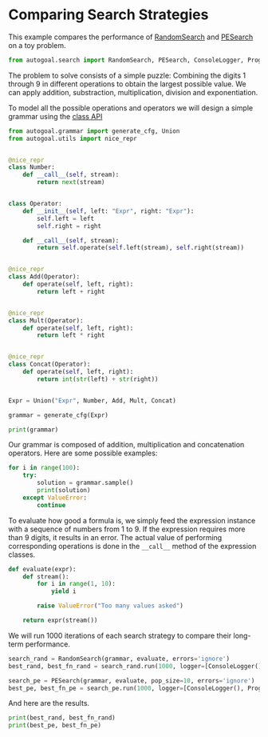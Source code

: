 # Comparing Search Strategies

This example compares the performance of [RandomSearch](/api/autogoal.search/#RandomSearch)
and [PESearch](/api/autogoal.search/#PESearch) on a toy problem.

```python
from autogoal.search import RandomSearch, PESearch, ConsoleLogger, ProgressLogger
```

The problem to solve consists of a simple puzzle:
Combining the digits 1 through 9 in different operations
to obtain the largest possible value.
We can apply addition, substraction, multiplication, division and exponentiation.

To model all the possible operations and operators we will design a simple grammar
using the [class API](/guide/cfg.md)

```python
from autogoal.grammar import generate_cfg, Union
from autogoal.utils import nice_repr


@nice_repr
class Number:
    def __call__(self, stream):
        return next(stream)


class Operator:
    def __init__(self, left: "Expr", right: "Expr"):
        self.left = left
        self.right = right

    def __call__(self, stream):
        return self.operate(self.left(stream), self.right(stream))


@nice_repr
class Add(Operator):
    def operate(self, left, right):
        return left + right


@nice_repr
class Mult(Operator):
    def operate(self, left, right):
        return left * right


@nice_repr
class Concat(Operator):
    def operate(self, left, right):
        return int(str(left) + str(right))


Expr = Union("Expr", Number, Add, Mult, Concat)

grammar = generate_cfg(Expr)

print(grammar)
```

Our grammar is composed of addition, multiplication and concatenation operators.
Here are some possible examples:

```python
for i in range(100):
    try:
        solution = grammar.sample()
        print(solution)
    except ValueError:
        continue
```

To evaluate how good a formula is, we simply feed the expression instance
with a sequence of numbers from 1 to 9. If the expression requires more
than 9 digits, it results in an error. The actual value of performing
corresponding operations is done in the `__call__` method of the expression classes.

```python
def evaluate(expr):
    def stream():
        for i in range(1, 10):
            yield i

        raise ValueError("Too many values asked")

    return expr(stream())
```

We will run 1000 iterations of each search strategy to compare their long-term performance.

```python
search_rand = RandomSearch(grammar, evaluate, errors='ignore')
best_rand, best_fn_rand = search_rand.run(1000, logger=[ConsoleLogger(), ProgressLogger()])

search_pe = PESearch(grammar, evaluate, pop_size=10, errors='ignore')
best_pe, best_fn_pe = search_pe.run(1000, logger=[ConsoleLogger(), ProgressLogger()])
```

And here are the results.

```python
print(best_rand, best_fn_rand)
print(best_pe, best_fn_pe)
```

